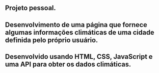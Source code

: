 ## Projeto pessoal.
## Desenvolvimento de uma página que fornece algumas informações climáticas de uma cidade definida pelo próprio usuário.
## Desenvolvido usando HTML, CSS, JavaScript e uma API para obter os dados climáticas.
